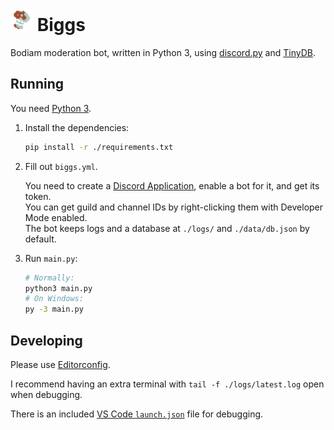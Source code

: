 <img src="./.github/biggs.png" width="36" height="36"> Biggs
=====

Bodiam moderation bot, written in Python 3, using [discord.py] and [TinyDB].

## Running

You need [Python 3].

1. Install the dependencies:

    ```sh
    pip install -r ./requirements.txt
    ```

2. Fill out `biggs.yml`.  

    You need to create a [Discord Application][discord-apps], enable a bot for it, and get its token.  
    You can get guild and channel IDs by right-clicking them with Developer Mode enabled.  
    The bot keeps logs and a database at `./logs/` and `./data/db.json` by default.

3. Run `main.py`:

    ```sh
    # Normally:
    python3 main.py
    # On Windows:
    py -3 main.py
    ```

## Developing

Please use [Editorconfig].

I recommend having an extra terminal with `tail -f ./logs/latest.log` open when debugging.

There is an included [VS Code `launch.json`][vscode-debugging] file for debugging.

[discord.py]:       https://github.com/Rapptz/discord.py
[TinyDB]:           https://github.com/msiemens/tinydb/
[Python 3]:         https://www.python.org/
[discord-apps]:     https://discord.com/developers/applications/
[Editorconfig]:     https://editorconfig.org/
[vscode-debugging]: https://code.visualstudio.com/Docs/editor/debugging
